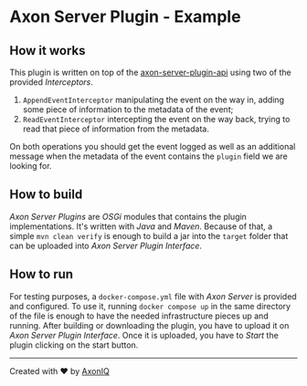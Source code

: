 # Axon Server Plugin - Example

## How it works
This plugin is written on top of the [axon-server-plugin-api](https://github.com/AxonIQ/axon-server-plugin-api) using two of the provided _Interceptors_.
1. `AppendEventInterceptor` manipulating the event on the way in, adding some piece of information to the metadata of the event;
1. `ReadEventInterceptor` intercepting the event on the way back, trying to read that piece of information from the metadata.

On both operations you should get the event logged as well as an additional message when the metadata of the event contains the `plugin` field we are looking for.

## How to build
_Axon Server Plugins_ are _OSGi_ modules that contains the plugin implementations. It's written with _Java_ and _Maven_. Because of that, a simple `mvn clean verify` is enough to build a jar into the `target` folder that can be uploaded into _Axon Server Plugin Interface_.

## How to run
For testing purposes, a `docker-compose.yml` file with _Axon Server_ is provided and configured. To use it, running `docker compose up` in the same directory of the file is enough to have the needed infrastructure pieces up and running. After building or downloading the plugin, you have to upload it on _Axon Server Plugin Interface_. Once it is uploaded, you have to _Start_ the plugin clicking on the start button.

---

Created with :heart: by [AxonIQ](https://axoniq.io/)